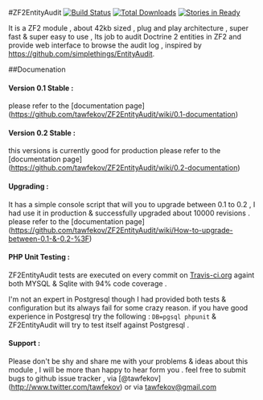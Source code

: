 #ZF2EntityAudit 
[![Build Status](https://travis-ci.org/tawfekov/ZF2EntityAudit.png?branch=master)](https://travis-ci.org/tawfekov/ZF2EntityAudit) [![Total Downloads](https://poser.pugx.org/tawfekov/zf2entityaudit/downloads.png)](https://packagist.org/packages/tawfekov/zf2entityaudit)
[![Stories in Ready](https://badge.waffle.io/tawfekov/zf2entityaudit.png?label=ready&title=Ready)](https://waffle.io/tawfekov/zf2entityaudit)

It is a ZF2  module , about 42kb sized , plug and play architecture , super fast & super easy to use , Its job to audit Doctrine 2 entities in ZF2 and provide web interface to browse the audit log , inspired by https://github.com/simplethings/EntityAudit.

##Documenation
#### Version 0.1 Stable :
please refer to the [documentation page] 
(https://github.com/tawfekov/ZF2EntityAudit/wiki/0.1-documentation)


#### Version 0.2 Stable  :
this versions is currently good for production 
please refer to the [documentation page] 
(https://github.com/tawfekov/ZF2EntityAudit/wiki/0.2-documentation)

#### Upgrading :
It has a simple console script that will you to upgrade between 0.1 to 0.2 , I had use it in production & successfully upgraded about 10000 revisions . 
please refer to the [documentation page] 
(https://github.com/tawfekov/ZF2EntityAudit/wiki/How-to-upgrade-between-0.1-&-0.2-%3F)

#### PHP Unit Testing :
ZF2EntityAudit tests are executed on every commit on [Travis-ci.org](https://travis-ci.org/tawfekov/ZF2EntityAudit) againt both MYSQL & Sqlite with 94% code coverage .

I'm not an expert in Postgresql though I had provided both tests & configuration but its always fail for some crazy reason. if you have good experience in Postgresql try the following : `DB=pgsql phpunit` & ZF2EntityAudit will try to test itself against Postgresql .

#### Support :
Please don't be shy and share me with your problems & ideas about this module , I will be more than happy to hear form you .
feel free to submit bugs to  github issue tracker , via [@tawfekov] (http://www.twitter.com/tawfekov) or via 
[tawfekov@gmail.com](tawfeov@gmail.com)

